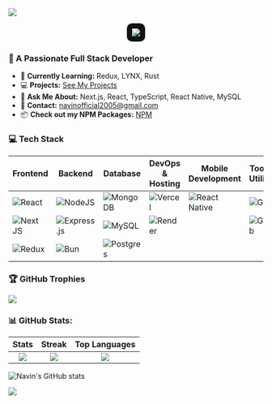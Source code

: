 ![](https://quotes-github-readme.vercel.app/api?type=horizontal&theme=tokyonight)
<p align="center">
  <img src="https://readme-typing-svg.herokuapp.com?font=Poppins&size=25&pause=1000&color=00CFFF&center=true&vCenter=true&width=600&height=50&lines=Hi+there!+I'm+Navin👋;Welcome+to+my+GitHub+Profile!;Full-Stack+Developer🚀" 
  style="background:#121212; padding:10px; border-radius:10px;">
</p>

### 🚀 A Passionate Full Stack Developer  

- 📖 **Currently Learning:** Redux, LYNX, Rust  
- 💻 **Projects:** [See My Projects](https://navindev.vercel.app/)  
- 💬 **Ask Me About:** Next.js, React, TypeScript, React Native, MySQL  
- 📩 **Contact:** [navinofficial2005@gmail.com](mailto:navinofficial2005@gmail.com)  
- 📦 **Check out my NPM Packages:** [NPM](https://navin0507npm.vercel.app)  
### 💻 Tech Stack
| **Frontend** | **Backend** | **Database** | **DevOps & Hosting** | **Mobile Development** | **Tools & Utilities** | **Authentication** | **UI Libraries** | **API & Testing** | **Data Visualization** |
|-------------|------------|-------------|----------------------|------------------------|----------------------|--------------------|------------------|------------------|----------------------|
| ![React](https://img.shields.io/badge/react-%2320232a.svg?style=for-the-badge&logo=react&logoColor=%2361DAFB) | ![NodeJS](https://img.shields.io/badge/node.js-6DA55F?style=for-the-badge&logo=node.js&logoColor=white) | ![MongoDB](https://img.shields.io/badge/MongoDB-%234ea94b.svg?style=for-the-badge&logo=mongodb&logoColor=white) | ![Vercel](https://img.shields.io/badge/vercel-%23000000.svg?style=for-the-badge&logo=vercel&logoColor=white) | ![React Native](https://img.shields.io/badge/react_native-%2320232a.svg?style=for-the-badge&logo=react&logoColor=%2361DAFB) | ![Git](https://img.shields.io/badge/git-%23F05033.svg?style=for-the-badge&logo=git&logoColor=white) | ![JWT](https://img.shields.io/badge/JWT-black?style=for-the-badge&logo=JSON%20web%20tokens) | ![TailwindCSS](https://img.shields.io/badge/tailwindcss-%2338B2AC.svg?style=for-the-badge&logo=tailwind-css&logoColor=white) | ![Insomnia](https://img.shields.io/badge/Insomnia-black?style=for-the-badge&logo=insomnia&logoColor=5849BE) | ![Chart.js](https://img.shields.io/badge/chart.js-F5788D.svg?style=for-the-badge&logo=chart.js&logoColor=white) |
| ![Next JS](https://img.shields.io/badge/Next-black?style=for-the-badge&logo=next.js&logoColor=white) | ![Express.js](https://img.shields.io/badge/Express.js-000000.svg?style=for-the-badge&logo=express&logoColor=white) | ![MySQL](https://img.shields.io/badge/mysql-4479A1.svg?style=for-the-badge&logo=mysql&logoColor=white) | ![Render](https://img.shields.io/badge/Render-%46E3B7.svg?style=for-the-badge&logo=render&logoColor=white) |  | ![GitHub](https://img.shields.io/badge/github-%23121011.svg?style=for-the-badge&logo=github&logoColor=white) | ![Firebase](https://img.shields.io/badge/firebase-%23039BE5.svg?style=for-the-badge&logo=firebase) | ![Figma](https://img.shields.io/badge/figma-%23F24E1E.svg?style=for-the-badge&logo=figma&logoColor=white) | | |
| ![Redux](https://img.shields.io/badge/redux-%23593d88.svg?style=for-the-badge&logo=redux&logoColor=white) | ![Bun](https://img.shields.io/badge/Bun-%23000000.svg?style=for-the-badge&logo=bun&logoColor=white) | ![Postgres](https://img.shields.io/badge/postgres-%23316192.svg?style=for-the-badge&logo=postgresql&logoColor=white) | | | | | | | |
### 🏆 GitHub Trophies
![](https://github-profile-trophy.vercel.app/?username=navin0507&theme=dracula&no-frame=false&no-bg=false&margin-w=4&title=Commits,Followers,Repositories)
### 📊 GitHub Stats:
| Stats | Streak | Top Languages |
|:-:|:-:|:-:|
| ![](https://github-readme-stats.vercel.app/api?username=navin0507&theme=dracula&hide_border=false&include_all_commits=true&count_private=true) | ![](https://nirzak-streak-stats.vercel.app/?user=navin0507&theme=dracula&hide_border=false) | ![](https://github-readme-stats.vercel.app/api/top-langs/?username=navin0507&theme=dracula&hide_border=false&include_all_commits=true&count_private=true&layout=compact) |

![Navin's GitHub stats](https://github-readme-stats.vercel.app/api?username=navin0507&show_icons=true&theme=radical)

[![](https://visitcount.itsvg.in/api?id=navin0507&icon=9&color=12)](https://visitcount.itsvg.in)


